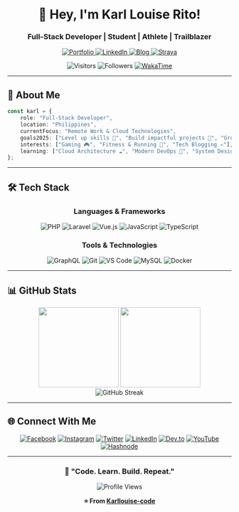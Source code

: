 <div align="center">

# 👋 Hey, I'm Karl Louise Rito!

### Full-Stack Developer | Student | Athlete | Trailblazer

<p align="center">
  <a href="https://karllouiserito.netlify.app/">
    <img src="https://img.shields.io/badge/Portfolio-000000?style=for-the-badge&logo=About.me&logoColor=white" alt="Portfolio"/>
  </a>
  <a href="https://www.linkedin.com/in/karllouise08/">
    <img src="https://img.shields.io/badge/LinkedIn-0077B5?style=for-the-badge&logo=linkedin&logoColor=white" alt="LinkedIn"/>
  </a>
  <a href="https://karllouiserito.hashnode.dev/">
    <img src="https://img.shields.io/badge/Blog-2962FF?style=for-the-badge&logo=hashnode&logoColor=white" alt="Blog"/>
  </a>
  <a href="https://strava.com/athletes/152143433">
    <img src="https://img.shields.io/badge/Strava-FC4C02?style=for-the-badge&logo=strava&logoColor=white" alt="Strava"/>
  </a>
</p>

<p align="center">
  <img src="https://visitor-badge.laobi.icu/badge?page_id=Karllouise-code.Karllouise-code" alt="Visitors"/>
  <img src="https://img.shields.io/github/followers/Karllouise-code.svg?style=social&label=Follow" alt="Followers"/>
  <a href="https://wakatime.com/@33092302-e613-42dc-bd0b-e1ab0b519425">
    <img src="https://wakatime.com/badge/user/33092302-e613-42dc-bd0b-e1ab0b519425.svg" alt="WakaTime"/>
  </a>
</p>

</div>

---

## 🚀 About Me

```typescript
const karl = {
    role: "Full-Stack Developer",
    location: "Philippines",
    currentFocus: "Remote Work & Cloud Technologies",
    goals2025: ["Level up skills 💪", "Build impactful projects 🎯", "Grow income 💸"],
    interests: ["Gaming 🎮", "Fitness & Running 🏃", "Tech Blogging ✍️"],
    learning: ["Cloud Architecture ☁️", "Modern DevOps 🔧", "System Design 🏗️"]
};
```

---

## 🛠️ Tech Stack

<div align="center">

### Languages & Frameworks
![PHP](https://img.shields.io/badge/PHP-777BB4?style=for-the-badge&logo=php&logoColor=white)
![Laravel](https://img.shields.io/badge/Laravel-FF2D20?style=for-the-badge&logo=laravel&logoColor=white)
![Vue.js](https://img.shields.io/badge/Vue.js-4FC08D?style=for-the-badge&logo=vue.js&logoColor=white)
![JavaScript](https://img.shields.io/badge/JavaScript-F7DF1E?style=for-the-badge&logo=javascript&logoColor=black)
![TypeScript](https://img.shields.io/badge/TypeScript-3178C6?style=for-the-badge&logo=typescript&logoColor=white)

### Tools & Technologies
![GraphQL](https://img.shields.io/badge/GraphQL-E10098?style=for-the-badge&logo=graphql&logoColor=white)
![Git](https://img.shields.io/badge/Git-F05032?style=for-the-badge&logo=git&logoColor=white)
![VS Code](https://img.shields.io/badge/VS%20Code-007ACC?style=for-the-badge&logo=visual-studio-code&logoColor=white)
![MySQL](https://img.shields.io/badge/MySQL-4479A1?style=for-the-badge&logo=mysql&logoColor=white)
![Docker](https://img.shields.io/badge/Docker-2496ED?style=for-the-badge&logo=docker&logoColor=white)

</div>

---

## 📊 GitHub Stats

<div align="center">
  <img height="180em" src="https://github-readme-stats.vercel.app/api?username=Karllouise-code&show_icons=true&theme=tokyonight&include_all_commits=true&count_private=true"/>
  <img height="180em" src="https://github-readme-stats.vercel.app/api/top-langs/?username=Karllouise-code&layout=compact&langs_count=8&theme=tokyonight"/>
</div>

<div align="center">
  <img src="https://github-readme-streak-stats.herokuapp.com/?user=Karllouise-code&theme=tokyonight" alt="GitHub Streak"/>
</div>

---

## 🌐 Connect With Me

<div align="center">

[![Facebook](https://img.shields.io/badge/Facebook-1877F2?style=for-the-badge&logo=facebook&logoColor=white)](https://www.facebook.com/karllouise08/)
[![Instagram](https://img.shields.io/badge/Instagram-E4405F?style=for-the-badge&logo=instagram&logoColor=white)](https://www.instagram.com/kalowies_/)
[![Twitter](https://img.shields.io/badge/Twitter-1DA1F2?style=for-the-badge&logo=twitter&logoColor=white)](https://twitter.com/karl_rito)
[![LinkedIn](https://img.shields.io/badge/LinkedIn-0077B5?style=for-the-badge&logo=linkedin&logoColor=white)](https://www.linkedin.com/in/karllouise08/)
[![Dev.to](https://img.shields.io/badge/Dev.to-0A0A0A?style=for-the-badge&logo=dev.to&logoColor=white)](https://dev.to/kalowies_/)
[![YouTube](https://img.shields.io/badge/YouTube-FF0000?style=for-the-badge&logo=youtube&logoColor=white)](https://www.youtube.com/channel/UCsCyEjwE565qKzbTfL2RC7Q/)
[![Hashnode](https://img.shields.io/badge/Hashnode-2962FF?style=for-the-badge&logo=hashnode&logoColor=white)](https://karllouiserito.hashnode.dev/)

</div>

---

<div align="center">

### 💬 "Code. Learn. Build. Repeat."

<p align="center">
  <img src="https://komarev.com/ghpvc/?username=Karllouise-code&color=blueviolet&style=flat-square&label=Profile+Views" alt="Profile Views"/>
</p>

**⭐️ From [Karllouise-code](https://github.com/Karllouise-code)**

</div>
